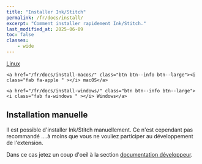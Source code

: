 ```yaml
---
title: "Installer Ink/Stitch"
permalink: /fr/docs/install/
excerpt: "Comment installer rapidement Ink/Stitch."
last_modified_at: 2025-06-09
toc: false
classes:
    - wide
---
```

<div>
    <a href="/fr/docs/install-linux/" class="btn btn--info btn--large"><i class="fab fa-linux " ></i> Linux</a>

    <a href="/fr/docs/install-macos/" class="btn btn--info btn--large"><i class="fab fa-apple " ></i> macOS</a>

    <a href="/fr/docs/install-windows/" class="btn btn--info btn--large"><i class="fab fa-windows " ></i> Windows</a>
</div>

## Installation manuelle

Il est possible d'installer Ink/Stitch manuellement. Ce n'est cependant pas recommandé ....à moins que vous ne vouliez participer au développement de l'extension.

Dans ce cas jetez un coup d'oeil à la section [documentation développeur](/fr/developers/inkstitch/manual-setup/).
